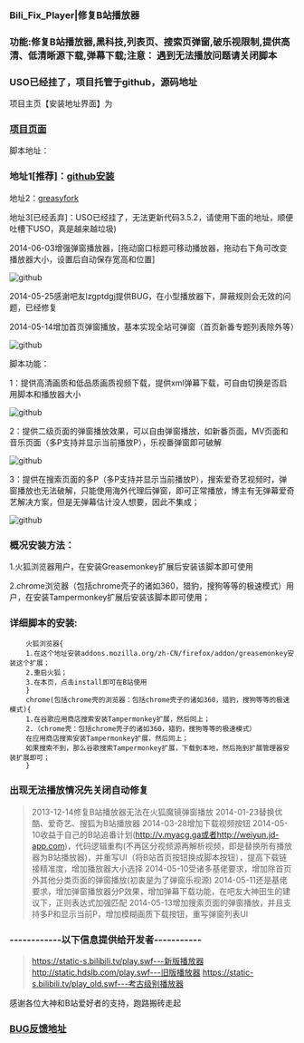 ### Bili_Fix_Player|修复B站播放器

### 功能:修复B站播放器,黑科技,列表页、搜索页弹窗,破乐视限制,提供高清、低清晰源下载,弹幕下载;注意： 遇到无法播放问题请关闭脚本 

### USO已经挂了，项目托管于github，源码地址

项目主页【安装地址界面】为

### [项目页面](https://nightlyfantasy.github.io/Bili_Fix_Player/)

脚本地址：

### 地址1[推荐]：[github安装](https://nightlyfantasy.github.io/Bili_Fix_Player/bili_fix_player.user.js)

地址2：[greasyfork](https://greasyfork.org/scripts/740-bili-fix-player)

地址3[已经丢弃]：USO已经挂了，无法更新代码3.5.2，请使用下面的地址，顺便吐槽下USO，真是越来越垃圾)

2014-06-03增强弹窗播放器，[拖动窗口标题可移动播放器，拖动右下角可改变播放器大小，设置后自动保存宽高和位置]

![github](https://nightlyfantasy.github.io/Bili_Fix_Player/bili_fix_player_window.gif "github")

2014-05-25感谢吧友lzgptdgj提供BUG，在小型播放器下，屏蔽规则会无效的问题，已经修复

2014-05-14增加首页弹窗播放，基本实现全站可弹窗（首页新番专题列表除外等）

![github](http://bilili.ml/wp-content/uploads/2014/05/20140514093143.png "github")

脚本功能：

1：提供高清画质和低品质画质视频下载，提供xml弹幕下载，可自由切换是否启用脚本和播放器大小

![github](http://bilili.ml/wp-content/uploads/2014/05/QQ%E6%88%AA%E5%9B%BE20140513194058.png "github")

2：提供二级页面的弹窗播放效果，可以自由弹窗播放，如新番页面，MV页面和音乐页面（多P支持并显示当前播放P），乐视番弹窗即可破解

![github](http://bilili.ml/wp-content/uploads/2014/05/QQ%E6%88%AA%E5%9B%BE20140513194604.png "github")

3：提供在搜索页面的多P（多P支持并显示当前播放P），搜索爱奇艺视频时，弹窗播放也无法破解，只能使用海外代理后弹窗，即可正常播放，博主有无弹幕爱奇艺解决方案，但是无弹幕估计没人想要，因此不集成；

![github](http://bilili.ml/wp-content/uploads/2014/05/QQ%E6%88%AA%E5%9B%BE20140513194523.png "github")

### 概况安装方法：

1.火狐浏览器用户，在安装Greasemonkey扩展后安装该脚本即可使用

2.chrome浏览器（包括chrome壳子的诸如360，猎豹，搜狗等等的极速模式）用户，在安装Tampermonkey扩展后安装该脚本即可使用；

### 详细脚本的安装:
		火狐浏览器{
		1.在这个地址安装addons.mozilla.org/zh-CN/firefox/addon/greasemonkey安装这个扩展；
		2.重启火狐；
		3.在本页，点击install即可在B站使用
		}
		chrome(包括chrome壳的浏览器：包括chrome壳子的诸如360，猎豹，搜狗等等的极速模式){
		1.在谷歌应用商店搜索安装Tampermonkey扩展，然后同上；
		2.（chrome壳：包括chrome壳子的诸如360，猎豹，搜狗等等的极速模式）
		在应用商店搜索安装Tampermonkey扩展，然后同上；
		如果搜索不到，那么谷歌搜索Tampermonkey扩展，下载到本地，然后拖到扩展管理器安装扩展即可；
		}

### 出现无法播放情况先关闭自动修复
> 2013-12-14修复B站播放器无法在火狐魔镜弹窗播放
> 2014-01-23替换优酷、爱奇艺、搜狐为B站播放器
> 2014-03-28增加下载视频按钮
> 2014-05-10收益于自己的B站追番计划(http://v.myacg.ga或者http://weiyun.jd-app.com)，代码逻辑重构(不再区分视频源再解析视频，即是替换所有播放器为B站播放器)，并重写UI（将B站首页按钮换成脚本按钮），提高下载链接精准度，增加播放器大小选择
> 2014-05-10受诸多基佬要求，增加除首页外其他分类页面的弹窗播放(初衷是为了弹窗乐视源)
> 2014-05-11还是基佬要求，增加弹窗播放器分P效果，增加弹幕下载功能，在吧友大神田生的建议下，正则表达式加强匹配
> 2014-05-13增加搜索页面的弹窗播放，并且支持多P和显示当前P，增加模糊画质下载按钮，重写弹窗列表UI
### ------------以下信息提供给开发者-----------
> https://static-s.bilibili.tv/play.swf---新版播放器
> http://static.hdslb.com/play.swf---旧版播放器
> https://static-s.bilibili.tv/play_old.swf---考古级别播放器

感谢各位大神和B站爱好者的支持，跑路搬砖走起

### [BUG反馈地址](http://bilili.ml/361.html)
